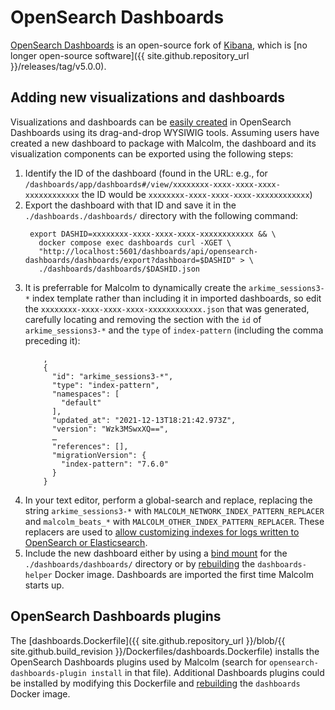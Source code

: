 # <a name="dashboards"></a>OpenSearch Dashboards

[OpenSearch Dashboards](https://opensearch.org/docs/latest/dashboards/index/) is an open-source fork of [Kibana](https://www.elastic.co/kibana/), which is [no longer open-source software]({{ site.github.repository_url }}/releases/tag/v5.0.0).

## <a name="DashboardsNewViz"></a>Adding new visualizations and dashboards

Visualizations and dashboards can be [easily created](dashboards.md#BuildDashboard) in OpenSearch Dashboards using its drag-and-drop WYSIWIG tools. Assuming users have created a new dashboard to package with Malcolm, the dashboard and its visualization components can be exported using the following steps:

1. Identify the ID of the dashboard (found in the URL: e.g., for `/dashboards/app/dashboards#/view/xxxxxxxx-xxxx-xxxx-xxxx-xxxxxxxxxxxx` the ID would be `xxxxxxxx-xxxx-xxxx-xxxx-xxxxxxxxxxxx`)
1. Export the dashboard with that ID and save it in the `./dashboards./dashboards/` directory with the following command:
   ```
    export DASHID=xxxxxxxx-xxxx-xxxx-xxxx-xxxxxxxxxxxx && \
      docker compose exec dashboards curl -XGET \
      "http://localhost:5601/dashboards/api/opensearch-dashboards/dashboards/export?dashboard=$DASHID" > \
      ./dashboards/dashboards/$DASHID.json
    ```
1. It is preferrable for Malcolm to dynamically create the `arkime_sessions3-*` index template rather than including it in imported dashboards, so edit the `xxxxxxxx-xxxx-xxxx-xxxx-xxxxxxxxxxxx.json` that was generated, carefully locating and removing the section with the `id` of `arkime_sessions3-*` and the `type` of `index-pattern` (including the comma preceding it):
    ```
        ,
        {
          "id": "arkime_sessions3-*",
          "type": "index-pattern",
          "namespaces": [
            "default"
          ],
          "updated_at": "2021-12-13T18:21:42.973Z",
          "version": "Wzk3MSwxXQ==",
          …
          "references": [],
          "migrationVersion": {
            "index-pattern": "7.6.0"
          }
        }
    ```
1. In your text editor, perform a global-search and replace, replacing the string `arkime_sessions3-*` with `MALCOLM_NETWORK_INDEX_PATTERN_REPLACER` and `malcolm_beats_*` with `MALCOLM_OTHER_INDEX_PATTERN_REPLACER`. These replacers are used to [allow customizing indexes for logs written to OpenSearch or Elasticsearch](https://github.com/idaholab/Malcolm/issues/313).
1. Include the new dashboard either by using a [bind mount](contributing-local-modifications.md#Bind) for the `./dashboards/dashboards/` directory or by [rebuilding](development.md#Build) the `dashboards-helper` Docker image. Dashboards are imported the first time Malcolm starts up.

## <a name="DashboardsPlugins"></a>OpenSearch Dashboards plugins

The [dashboards.Dockerfile]({{ site.github.repository_url }}/blob/{{ site.github.build_revision }}/Dockerfiles/dashboards.Dockerfile) installs the OpenSearch Dashboards plugins used by Malcolm (search for `opensearch-dashboards-plugin install` in that file). Additional Dashboards plugins could be installed by modifying this Dockerfile and [rebuilding](development.md#Build) the `dashboards` Docker image.
